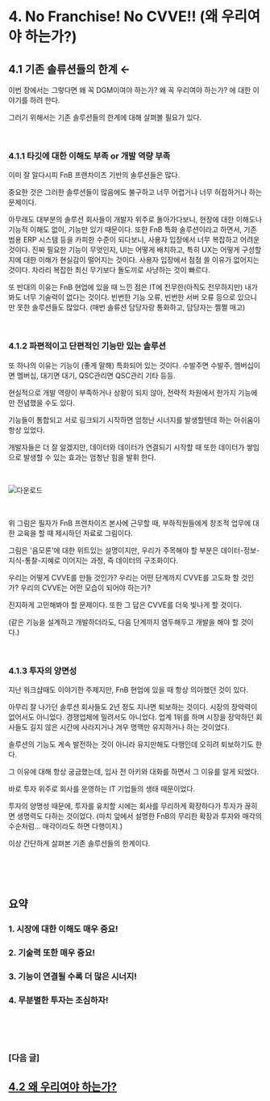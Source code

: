 # 4. No Franchise! No CVVE!! (왜 우리여야 하는가?)

## 4.1 기존 솔류션들의 한계 ←

이번 장에서는 그렇다면 왜 꼭 DGM이여야 하는가?
왜 꼭 우리여야 하는가? 에 대한 이야기를 하려 한다.

그러기 위해서는 기존 솔루션들의 한계에 대해 살펴볼 필요가 있다.

<br>

### 4.1.1 타깃에 대한 이해도 부족 or 개발 역량 부족
이미 잘 알다시피 FnB 프랜차이즈 기반의 솔루션들은 많다.

중요한 것은 그러한 솔루션들이 많음에도 불구하고 너무 어렵거나 너무 허접하거나 하는 문제이다.

아무래도 대부분의 솔루션 회사들이 개발자 위주로 돌아가다보니, 현장에 대한 이해도나 기능적 이해도 없이, 기능만 있기 때문이다. 
또한 FnB 특화 솔루션이라고 하면서, 기존 범용 ERP 시스템 등을 카피한 수준이 되다보니, 사용자 입장에서 너무 복잡하고 어려운 것이다.
진짜 필요한 기능이 무엇인지, UI는 어떻게 배치하고, 특히 UX는 어떻게 구성할지에 대한 이해가 현실감이 떨어지는 것이다. 사용자 입장에서 점점 쓸 이유가 없어지는 것이다. 차라리 복잡한 최신 무기보다 돌도끼로 사냥하는 것이 빠르다.

또 반대의 이유는 FnB 현업에 있을 때 느낀 점은 IT에 전무한(아직도 전무하지만) 내가 봐도 너무 기술력이 없다는 것이다.
빈번한 기능 오류, 빈번한 서버 오류 등으로 있으니만 못한 솔루션들도 많았다.
(매번 솔류션 담당자랑 통화하고, 담당자는 쩔쩔 매고)

<br>

### 4.1.2 파편적이고 단편적인 기능만 있는 솔루션  
또 하나의 이유는 기능이 (좋게 말해) 특화되어 있는 것이다.
수발주면 수발주, 멤버십이면 멤버십, 대기면 대기, QSC관리면 QSC관리 기타 등등.

현실적으로 개발 역량이 부족하거나 상황이 되지 않아, 전략적 차원에서 한가지 기능에만 전념했을 수도 있다.

기능들이 통합되고 서로 링크되기 시작하면 엄청난 시너지를 발생할텐데 하는 아쉬움이 항상 있었다.

개발자들은 더 잘 알겠지만, 데이터와 데이터가 연결되기 시작할 때 또한 데이터가 쌓임으로 발생할 수 있는 효과는 엄청난 힘을 발휘 한다.

<br>

![다운로드](https://user-images.githubusercontent.com/86754114/127783473-dda5e7b7-03cc-43f6-bd5d-0ff05958ab0b.jpg)

<br>

위 그림은 필자가 FnB 프랜차이즈 본사에 근무할 때, 부하직원들에게 창조적 업무에 대한 교육을 할 때 제시하던 자료로  그림이다.

그림은 '음모론'에 대한 위트있는 설명이지만, 우리가 주목해야 할 부분은 데이터-정보-지식-통찰-지혜로 이어지는 과정, 즉 데이터의 구조화이다.

우리는 어떻게 CVVE를 만들 것인가?
우리는 어떤 단계까지 CVVE를 고도화 할 것인가?
우리의 CVVE는 어떤 모습이 되어야 하는가?

진지하게 고민해봐야 할 문제이다.
또한 그 답은 CVVE를 더욱 빛나게 할 것이다.

(같은 기능을 설계하고 개발하더라도, 다음 단계까지 염두해두고 개발을 해야 할 것이다.)

<br>

### 4.1.3 투자의 양면성
지난 워크샵때도 이야기한 주제지만, FnB 현업에 있을 때 항상 의아했던 것이 있다.

아무리 잘 나가던 솔루션 회사들도 2년 정도 지나면 퇴보하는 것이다.
시장의 장악력이 없어서도 아니었다. 경쟁업체에 밀려서도 아니었다. 업계 1위를 하며 시장을 장악하던 회사들도 길지 않은 시간에 사라지거나 겨우 명맥만 유지하거나 하는 것이었다.

솔루션의 기능도 계속 발전하는 것이 아니라 유지만해도 다행인데 오히려 퇴보하기도 한다.

그 이유에 대해 항상 궁금했는데, 입사 전 아키와 대화를 하면서 그 이유를 알게 되었다.

바로 투자 위주로 회사를 운영하는 IT 기업들의 생태 때문이었다.

투자의 양명성 때문에, 투자를 유치할 시에는 회사를 무리하게 확장하다가 투자가 끊히면 생명력도 다하는 것이었다.
(마치 앞에서 설명한 FnB의 무리한 확장과 투자와 매각의 수순처럼... 매각이라도 하면 다행이지.)


이상 간단하게 살펴본 기존 솔루션들의 한계이다.

<br><br><br>

## 요약
### 1. 시장에 대한 이해도 매우 중요!
### 2. 기술력 또한 매우 중요!
### 3. 기능이 연결될 수록 더 많은 시너지!
### 4. 무분별한 투자는 조심하자!

<br><br><br>

### [다음 글]

## [4.2 왜 우리여야 하는가?](https://github.com/DanielKim0728/blog/blob/master/4.2%20%EC%99%9C%20%EC%9A%B0%EB%A6%AC%EC%97%AC%EC%95%BC%20%ED%95%98%EB%8A%94%EA%B0%80%3F)
